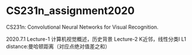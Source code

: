 # CS231n_assignment2020
CS231n: Convolutional Neural Networks for Visual Recognition.

<!-- 用做笔记 -->

2020.7.1 
    Lecture-1
        计算机视觉概述，历史背景
    Lecture-2
        K近邻，线性分类I
        L1 distance:曼哈顿距离（对应点绝对值差之和）